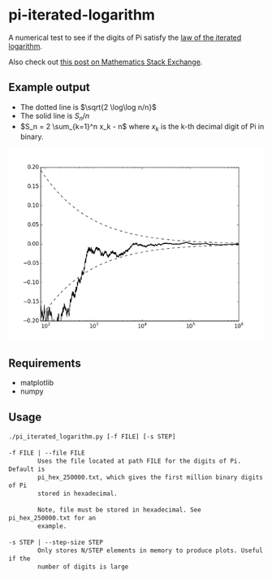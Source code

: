 pi-iterated-logarithm
=====================
A numerical test to see if the digits of Pi satisfy the [law of the iterated logarithm](https://en.wikipedia.org/wiki/Law_of_the_iterated_logarithm).

Also check out [this post on Mathematics Stack Exchange](http://math.stackexchange.com/questions/462376/does-pi-satisfy-the-law-of-the-iterated-logarithm).

Example output
--------------

- The dotted line is $\sqrt{2 \log\log n/n}$
- The solid line is $S_n/n$
- $S_n = 2 \sum_{k=1}^n x_k - n$ where $x_k$ is the k-th decimal digit of Pi in binary.

![Alt text](https://raw.githubusercontent.com/parsiad/pi-iterated-logarithm/master/figure_1.png)

Requirements
------------

- matplotlib
- numpy

Usage
-----

```
./pi_iterated_logarithm.py [-f FILE] [-s STEP]

-f FILE | --file FILE
        Uses the file located at path FILE for the digits of Pi. Default is
        pi_hex_250000.txt, which gives the first million binary digits of Pi
        stored in hexadecimal.

        Note, file must be stored in hexadecimal. See pi_hex_250000.txt for an
        example.

-s STEP | --step-size STEP
        Only stores N/STEP elements in memory to produce plots. Useful if the
        number of digits is large
```
